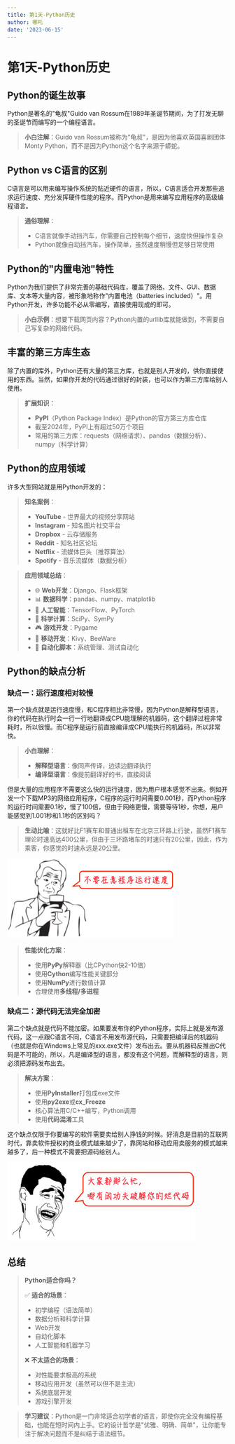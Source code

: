 ```yaml
---
title: 第1天-Python历史
author: 哪吒
date: '2023-06-15'
---
```


# 第1天-Python历史

## Python的诞生故事

Python是著名的"龟叔"Guido van Rossum在1989年圣诞节期间，为了打发无聊的圣诞节而编写的一个编程语言。

> **小白注解**：Guido van Rossum被称为"龟叔"，是因为他喜欢英国喜剧团体Monty Python，而不是因为Python这个名字来源于蟒蛇。

## Python vs C语言的区别

C语言是可以用来编写操作系统的贴近硬件的语言，所以，C语言适合开发那些追求运行速度、充分发挥硬件性能的程序。而Python是用来编写应用程序的高级编程语言。

> **通俗理解**：
> - C语言就像手动挡汽车，你需要自己控制每个细节，速度快但操作复杂
> - Python就像自动挡汽车，操作简单，虽然速度稍慢但足够日常使用

## Python的"内置电池"特性

Python为我们提供了非常完善的基础代码库，覆盖了网络、文件、GUI、数据库、文本等大量内容，被形象地称作"内置电池（batteries included）"。用Python开发，许多功能不必从零编写，直接使用现成的即可。

> **小白示例**：想要下载网页内容？Python内置的urllib库就能做到，不需要自己写复杂的网络代码。

## 丰富的第三方库生态

除了内置的库外，Python还有大量的第三方库，也就是别人开发的，供你直接使用的东西。当然，如果你开发的代码通过很好的封装，也可以作为第三方库给别人使用。

> **扩展知识**：
> - **PyPI**（Python Package Index）是Python的官方第三方库仓库
> - 截至2024年，PyPI上有超过50万个项目
> - 常用的第三方库：requests（网络请求）、pandas（数据分析）、numpy（科学计算）

## Python的应用领域

许多大型网站就是用Python开发的：

> **知名案例**：
> - **YouTube** - 世界最大的视频分享网站
> - **Instagram** - 知名图片社交平台
> - **Dropbox** - 云存储服务
> - **Reddit** - 知名社区论坛
> - **Netflix** - 流媒体巨头（推荐算法）
> - **Spotify** - 音乐流媒体（数据分析）

> **应用领域总结**：
> - 🌐 **Web开发**：Django、Flask框架
> - 📊 **数据科学**：pandas、numpy、matplotlib
> - 🤖 **人工智能**：TensorFlow、PyTorch
> - 🔬 **科学计算**：SciPy、SymPy
> - 🎮 **游戏开发**：Pygame
> - 📱 **移动开发**：Kivy、BeeWare
> - 🔧 **自动化脚本**：系统管理、测试自动化

## Python的缺点分析

### 缺点一：运行速度相对较慢

第一个缺点就是运行速度慢，和C程序相比非常慢，因为Python是解释型语言，你的代码在执行时会一行一行地翻译成CPU能理解的机器码，这个翻译过程非常耗时，所以很慢。而C程序是运行前直接编译成CPU能执行的机器码，所以非常快。

> **小白理解**：
> - **解释型语言**：像同声传译，边读边翻译执行
> - **编译型语言**：像提前翻译好的书，直接阅读

但是大量的应用程序不需要这么快的运行速度，因为用户根本感觉不出来。例如开发一个下载MP3的网络应用程序，C程序的运行时间需要0.001秒，而Python程序的运行时间需要0.1秒，慢了100倍，但由于网络更慢，需要等待1秒，你想，用户能感觉到1.001秒和1.1秒的区别吗？

> **生动比喻**：这就好比F1赛车和普通出租车在北京三环路上行驶，虽然F1赛车理论时速高达400公里，但由于三环路堵车的时速只有20公里，因此，作为乘客，你感觉的时速永远是20公里。

![img.png](./img.png)

> **性能优化方案**：
> - 使用**PyPy**解释器（比CPython快2-10倍）
> - 使用**Cython**编写性能关键部分
> - 使用**NumPy**进行数值计算
> - 合理使用**多线程/多进程**

### 缺点二：源代码无法完全加密

第二个缺点就是代码不能加密。如果要发布你的Python程序，实际上就是发布源代码，这一点跟C语言不同，C语言不用发布源代码，只需要把编译后的机器码（也就是你在Windows上常见的xxx.exe文件）发布出去。要从机器码反推出C代码是不可能的，所以，凡是编译型的语言，都没有这个问题，而解释型的语言，则必须把源码发布出去。

> **解决方案**：
> - 使用**PyInstaller**打包成exe文件
> - 使用**py2exe**或**cx_Freeze**
> - 核心算法用C/C++编写，Python调用
> - 使用**代码混淆**工具

这个缺点仅限于你要编写的软件需要卖给别人挣钱的时候。好消息是目前的互联网时代，靠卖软件授权的商业模式越来越少了，靠网站和移动应用卖服务的模式越来越多了，后一种模式不需要把源码给别人。

![img_1.png](./img_1.png)

## 总结

> **Python适合你吗？**
> 
> ✅ **适合的场景**：
> - 初学编程（语法简单）
> - 数据分析和科学计算
> - Web开发
> - 自动化脚本
> - 人工智能和机器学习
> 
> ❌ **不太适合的场景**：
> - 对性能要求极高的系统
> - 移动应用开发（虽然可以但不是主流）
> - 系统底层开发
> - 游戏引擎开发

> **学习建议**：Python是一门非常适合初学者的语言，即使你完全没有编程基础，也能在短时间内上手。它的设计哲学是"优雅、明确、简单"，让你能专注于解决问题而不是纠结于语法细节。








